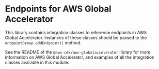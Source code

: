 # Endpoints for AWS Global Accelerator

This library contains integration classes to reference endpoints in AWS
Global Accelerator. Instances of these classes should be passed to the
`endpointGroup.addEndpoint()` method.

See the README of the `@aws-cdk/aws-globalaccelerator` library for more information on
AWS Global Accelerator, and examples of all the integration classes available in
this module.
